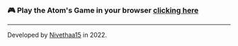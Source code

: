 ### :video_game:  Play the Atom's Game in your browser [clicking here](https://nivethaa15.github.io/AtomsGame/)






---

Developed by [Nivethaa15](https://nivethaa15.github.io/AtomsGame/) in 2022.


